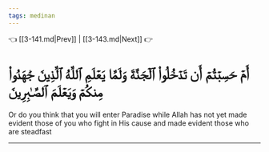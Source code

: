 ```yaml
---
tags: medinan
---
```


👈 [[3-141.md|Prev]] | [[3-143.md|Next]] 👉

# أَمۡ حَسِبۡتُمۡ أَن تَدۡخُلُواْ ٱلۡجَنَّةَ وَلَمَّا يَعۡلَمِ ٱللَّهُ ٱلَّذِينَ جَٰهَدُواْ مِنكُمۡ وَيَعۡلَمَ ٱلصَّـٰبِرِينَ

Or do you think that you will enter Paradise while Allah has not yet made evident those of you who fight in His cause and made evident those who are steadfast

---

